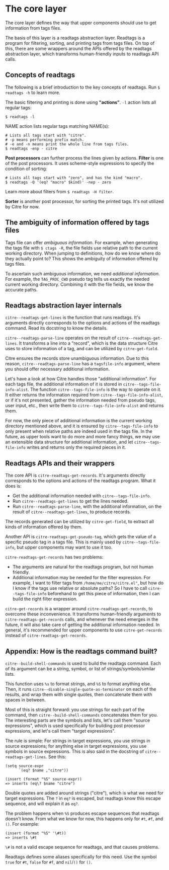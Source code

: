 # The core layer

The core layer defines the way that upper components should use to get
information from tags files.

The basis of this layer is a readtags abstraction layer. Readtags is a
program for filtering, sorting, and printing tags from tags files. On
top of this, there are some wrappers around the APIs offered by the
readtags abstraction layer, which transforms human-friendly inputs to
readtags API calls.

## Concepts of readtags

The following is a brief introduction to the key concepts of readtags.
Run `$ readtags -h` to learn more.

The basic filtering and printing is done using **"actions"**. `-l`
action lists all regular tags:

``` console
$ readtags -l
```

NAME action lists regular tags matching NAME(s):

``` console
# Lists all tags start with "citre".
# -p means performing prefix match.
# -e and -n means print the whole line from tags files.
$ readtags -enp - citre
```

**Post processors** can further process the lines given by actions.
**Filter** is one of the post processors. It uses scheme-style
expressions to specify the condition of sorting:

``` console
# Lists all tags start with "zero", and has the kind "macro".
$ readtags -Q '(eq? "macro" $kind)' -nep - zero
```

Learn more about filters from `$ readtags -H filter`.

**Sorter** is another post processor, for sorting the printed tags. It's
not utilized by Citre for now.

## The ambiguity of information offered by tags files

Tags file can offer *ambiguous information*. For example, when
generating the tags file with `$ ctags -R`, the file fields use relative
path to the current working directory. When jumping to definitions, how
do we know where do they actually point to? This shows the ambiguity of
information offered by tags files.

To ascertain such ambiguous information, we need *additional
information*. For example, the `TAG_PROC_CWD` pseudo tag tells us
exactly the needed current working directory. Combining it with the file
fields, we know the accurate paths.

## Readtags abstraction layer internals

`citre--readtags-get-lines` is the function that runs readtags. It's
arguments directly corresponds to the options and actions of the
readtags command. Read its docstring to know the details.

`citre--readtags-parse-line` operates on the result of
`citre--readtags-get-lines`. It transforms a line into a "record", which
is the data structure Citre uses to store information of a tag, and can
be utilized by `citre-get-field`.

Citre ensures the records store unambiguous information. Due to this
reason, `citre--readtags-parse-line` has a `tagsfile-info` argument,
where you should offer necessary additional information.

Let's have a look at how Citre handles those "additional information".
For each tags file, the additional information of it is stored in
`citre--tags-file-info-alist`. The function `citre--tags-file-info` is
the way to operate on it. It either returns the information required
from `citre--tags-file-info-alist`, or if it's not presented, gather the
information needed from pseudo tags, user input, etc., then write them
to `citre--tags-file-info-alist` and returns them.

For now, the only piece of additional information is the current working
directory mentioned above, and it is ensured by `citre--tags-file-info`
to only present when relative paths are indeed used in the tags file. In
the future, as upper tools want to do more and more fancy things, we may
use an extensible data structure for additional information, and let
`citre--tags-file-info` writes and returns only the required pieces in
it.

## Readtags APIs and their wrappers

The core API is `citre-readtags-get-records`. It's arguments directly
corresponds to the options and actions of the readtags program. What it
does is:

- Get the additional information needed with `citre--tags-file-info`.
- Run `citre--readtags-get-lines` to get the lines needed.
- Run `citre--readtags-parse-line`, with the additional information, on
  the result of `citre--readtags-get-lines`, to produce records.

The records generated can be utilized by `citre-get-field`, to extract
all kinds of information offered by them.

Another API is `citre-readtags-get-pseudo-tag`, which gets the value of
a specific pseudo tag in a tags file. This is mainly used by
`citre--tags-file-info`, but upper components may want to use it too.

`citre-readtags-get-records` has two problems:

- The arguments are natural for the readtags program, but not human
  friendly.
- Additional information may be needed for the filter expression. For
  example, I want to filter tags from `/home/me/citre/citre.el"`, but
  how do I know if the tags use relative or absolute paths? So I have to
  call `citre--tags-file-info` beforehand to get this piece of
  information, then I can build the right filter expression.

`citre-get-records` is a wrapper around `citre-readtags-get-records`, to
overcome these inconvenience. It transforms human-friendly arguments to
`citre-readtags-get-records` calls, and whenever the need emerges in the
future, it will also take care of getting the additional information
needed. In general, it's recommended for upper components to use
`citre-get-records` instead of `citre-readtags-get-records`.

## Appendix: How is the readtags command built?

`citre--build-shell-commands` is used to build the readtags command.
Each of its argument can be a string, symbol, or list of
strings/symbols/similar lists.

This function uses `%s` to format strings, and `%S` to format anything
else. Then, it runs `citre--disable-single-quote-as-terminator` on each
of the results, and wrap them with single quotes, then concatenate them
with spaces in between.

Most of this is straight forward: you use strings for each part of the
command, then `citre--build-shell-commands` concatenates them for you.
The interesting parts are the symbols and lists, let's call them "source
expressions", which is used specifically for building post processor
expressions, and let's call them "target expressions".

The rule is simple: For strings in target expressions, you use strings
in source expressions; for anything else in target expressions, you use
symbols in source expressions. This is also said in the docstring of
`citre--readtags-get-lines`. See this:

``` elisp
(setq source-expr
      `(eq? $name ,"citre"))

(insert (format "%S" source-expr))
=> inserts (eq\? $name "citre")
```

Double quotes are added around strings ("citre"), which is what we need
for target expressions. The `?` in `eq?` is escaped, but readtags know
this escape sequence, and will explain it as `eq?`.

The problem happens when `%S` produces escape sequences that readtags
doesn't know. From what we know for now, this happens only for `#t`,
`#f`, and `()`. For example:

```elisp
(insert (format "%S" '\#t))
=> inserts \#t
```

`\#` is not a valid escape sequence for readtags, and that causes
problems.

Readtags defines some aliases specifically for this need. Use the symbol
`true` for `#t`, `false` for `#f`, and `nil`/`()` for `()`.
